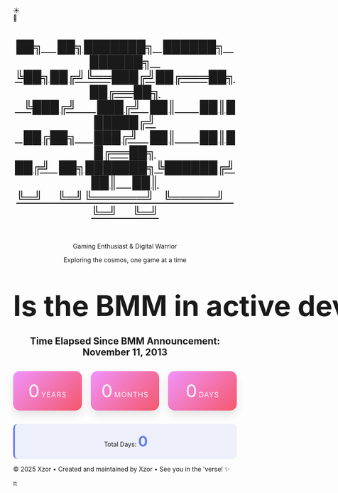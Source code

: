 <body>
    <!-- Background elements -->
    <div class="stars"></div>
    <div class="clouds">
        <div class="cloud cloud1"></div>
        <div class="cloud cloud2"></div>
        <div class="cloud cloud3"></div>
        <div class="cloud cloud4"></div>
        <div class="cloud cloud5"></div>
        <div class="cloud cloud6"></div>
    </div>
    <!-- Toggle Switch -->
    <div class="toggle-container" id="toggle-container" title="Toggle Day / Night Mode">
        <div class="toggle-switch" id="themeToggle">
            <div class="toggle-slider">
                <div class="icon sun-icon">☀️</div>
                <div class="icon moon-icon">🌙</div>
            </div>
        </div>
    </div>
<div class="container">
    <header>
        <a class="no-underline" href="./" >
        <h1 id='xzor-ascii-banner' class='xzor-ascii-banner'>██╗&nbsp;&nbsp;&nbsp;&nbsp;&nbsp;██╗███████╗&nbsp;&nbsp;&nbsp;██████╗&nbsp;&nbsp;&nbsp;██████╗&nbsp;&nbsp;&nbsp;<br>
             ╚██╗██╔╝╚══███╔╝██╔═══██╗██╔══██╗<br>
              &nbsp;&nbsp;&nbsp;╚███╔╝&nbsp;&nbsp;&nbsp;&nbsp;&nbsp;&nbsp;&nbsp;███╔╝&nbsp;&nbsp;&nbsp;██║&nbsp;&nbsp;&nbsp;&nbsp;&nbsp;&nbsp;&nbsp;&nbsp;██║██████╔╝<br>
            &nbsp;&nbsp;&nbsp;██╔██╗&nbsp;&nbsp;&nbsp;&nbsp;&nbsp;&nbsp;███╔╝&nbsp;&nbsp;&nbsp;&nbsp;██║&nbsp;&nbsp;&nbsp;&nbsp;&nbsp;&nbsp;&nbsp;&nbsp;██║██╔══██╗<br>
           ██╔╝&nbsp;&nbsp;&nbsp;██╗███████╗╚██████╔╝██║&nbsp;&nbsp;&nbsp;&nbsp;&nbsp;██║<br>
            ╚═╝&nbsp;&nbsp;&nbsp;&nbsp;&nbsp;╚═╝╚══════╝&nbsp;&nbsp;&nbsp;╚═════╝&nbsp;&nbsp;&nbsp;╚═╝&nbsp;&nbsp;&nbsp;&nbsp;&nbsp;╚═╝</h1></a><br>
        <p class="subtitle theme-sensitive">Gaming Enthusiast & Digital Warrior</p>
        <p class="tagline">Exploring the cosmos, one game at a time</p>
    </header>
        <div class="profile-section">
            <div id="question" class="question-text">Is the BMM in active development?</div>
            <div id="answer" class="answer-text">NO</div>
            <div id="emoji" class="emoji-text">😡</div>
        </div>
         <div class="profile-section">
        <h2 class="section-title centered-title alt">Time Elapsed Since BMM Announcement: November 11, 2013</h2>
        <div class="time-display">
            <div class="time-unit">
                <span class="time-number" id="years">0</span>
                <span class="time-label">Years</span>
            </div>
            <div class="time-unit">
                <span class="time-number" id="months">0</span>
                <span class="time-label">Months</span>
            </div>
            <div class="time-unit">
                <span class="time-number" id="days">0</span>
                <span class="time-label">Days</span>
            </div>
        </div>
        <div class="total-days">
            <div>Total Days: <span class="total-days-number" id="totalDays">0</span></div>
     </div>
</div>
</div>
    <footer>
        <p>&copy; 2025 Xzor • Created and maintained by Xzor • See you in the 'verse! ✨ </p><p id="myParagraph">π</p>
        <script>document.getElementById('myParagraph').addEventListener('mousedown', function(event) {if (event.ctrlKey && event.shiftKey && event.button === 0) {window.open('https://www.youtube.com/watch?v=EKuwyH1UeYw', '_blank');}});</script>
    </footer>
<style>
        .profile-section {
            text-align: center;
        }
        .title {
            font-size: 2.5rem;
            margin-bottom: 10px;
            color: #333;
            font-weight: 300;
        }
        .date {
            font-size: 1.2rem;
            color: #666;
            margin-bottom: 40px;
            font-style: italic;
        }        
        .time-display {
            display: grid;
            grid-template-columns: repeat(auto-fit, minmax(120px, 1fr));
            gap: 20px;
            margin: 30px 0;
        }        
        .time-unit {
            background: linear-gradient(135deg, #f093fb 0%, #f5576c 100%);
            border-radius: 15px;
            padding: 20px;
            color: white;
            box-shadow: 0 10px 20px rgba(0, 0, 0, 0.1);
            transform: translateY(0);
            transition: transform 0.3s ease;
        }        
        .time-unit:hover {
            transform: translateY(-5px);
        }        
        .time-number {
            font-size: 2.5rem;
/*             font-weight: bold;
            display: block;
            margin-bottom: 5px; */
        }        
        .time-label {
            font-size: 1rem;
            text-transform: uppercase;
            letter-spacing: 1px;
            opacity: 0.9;
        }        
        .total-days {
            margin-top: 30px;
            padding: 20px;
            background: rgba(102, 126, 234, 0.1);
            border-radius: 10px;
            border-left: 4px solid #667eea;
        }        
        .total-days-number {
            font-size: 2rem;
            font-weight: bold;
            color: #667eea;
        }
.question-text {
    font-size: 4rem;
    font-weight: bold;
    text-align: center;
    opacity: 1;
    animation: fadeOut 5s ease-in-out forwards;
    top: 50%;
    left: 50%;
    white-space: nowrap;
}
.answer-text {
    font-size: 8rem;
    font-weight: bold;
    text-align: center;
    color: #ff4444;
    opacity: 0;
    animation: fadeInThenOut 8s ease-in-out 4s forwards;
    position: absolute;
    top: 50%;
    left: 50%;
    transform: translate(-50%, -50%);
    text-shadow: 3px 3px 6px rgba(255, 68, 68, 0.5);
}
.emoji-text {
    font-size: 4rem;
    text-align: center;
    opacity: 0;
    animation: emojiPop 1.5s ease-out 12s forwards; /* Starts at 12s */
    position: absolute;
    top: 50%;
    left: 50%;
    transform: translate(-50%, -50%);
    filter: drop-shadow(2px 2px 4px rgba(0, 0, 0, 0.3));
}
    @keyframes fadeOut {
    0% {
        opacity: 1;
    }
    70% {
        opacity: 1;
    }
    100% {
        opacity: 0;
    }
}
/*
@keyframes fadeIn {
    0% {
        opacity: 0;
        transform: translate(-50%, -50%) scale(0.8);
    }
    100% {
        opacity: 1;
        transform: translate(-50%, -50%) scale(1);
    }
}*/
@keyframes emojiPop {
    0% {
        opacity: 0;
        transform: translate(-50%, -50%) scale(0.3) rotate(-10deg);
    }
    50% {
        opacity: 1;
        transform: translate(-50%, -50%) scale(1.3) rotate(5deg);
    }
    70% {
        transform: translate(-50%, -50%) scale(0.9) rotate(-2deg);
    }
    85% {
        transform: translate(-50%, -50%) scale(1.1) rotate(1deg);
    }
    100% {
        opacity: 1;
        transform: translate(-50%, -50%) scale(1) rotate(0deg);
        animation: emojiWiggle 2s ease-in-out 0.5s infinite;
    }
}
@keyframes emojiWiggle {
    0%, 100% {
        transform: translate(-50%, -50%) rotate(0deg) scale(1);
    }
    25% {
        transform: translate(-50%, -50%) rotate(-3deg) scale(1.05);
    }
    75% {
        transform: translate(-50%, -50%) rotate(3deg) scale(1.05);
    }
}
@media (max-width: 768px) {
    .question-text {
        font-size: 1.5rem;
    }
    .answer-text {
        font-size: 5rem;
    }
    .emoji-text {
        font-size: 3rem;
    }
}
@media (max-width: 480px) {
    .question-text {
        font-size: 0.8rem;
    }
    .answer-text {
        font-size: 3.5rem;
    }
    .emoji-text {
        font-size: 2.5rem;
    }
@keyframes fadeInThenOut {
    0% { 
        opacity: 0; 
        transform: translate(-50%, -50%) scale(0.8); 
    }
    25% {  /* Takes 2 seconds to fade in (25% of 8s) */
        opacity: 1; 
        transform: translate(-50%, -50%) scale(1); 
    }
    85% {  /* Stays visible until 85% (6.8 seconds) */
        opacity: 1; 
        transform: translate(-50%, -50%) scale(1); 
    }
    100% { /* Fades out in the last 15% (1.2 seconds) */
        opacity: 0; 
        transform: translate(-50%, -50%) scale(0.9); 
    }
}
</style>
<script>
document.addEventListener('DOMContentLoaded', function() {
    const question = document.getElementById('question');
    const answer = document.getElementById('answer');
    const emoji = document.getElementById('emoji');
    // Reset animations if page is refreshed
    question.style.animation = 'none';
    answer.style.animation = 'none';
    emoji.style.animation = 'none';
    // Trigger animations with a small delay
    setTimeout(() => {
        question.style.animation = 'fadeOut 5s ease-in-out forwards';
        answer.style.animation = 'fadeIn 2s ease-in-out 4s forwards';
        emoji.style.animation = 'emojiPop 1.5s ease-out 6.5s forwards';
        // Add continuous wiggle after the pop animation
        setTimeout(() => {
            emoji.style.animation += ', emojiWiggle 2s ease-in-out 0.5s infinite';
        }, 8000); // 6.5s delay + 1.5s pop duration
    }, 100);
    // Time Since Announced
     function calculateTimeSince() {
            // Target date: November 11, 2013
            const targetDate = new Date('2013-11-11T00:00:00');
            const currentDate = new Date();            
            // Calculate total days
            const totalMilliseconds = currentDate - targetDate;
            const totalDays = Math.floor(totalMilliseconds / (1000 * 60 * 60 * 24));            
            // Calculate years, months, and remaining days
            let years = currentDate.getFullYear() - targetDate.getFullYear();
            let months = currentDate.getMonth() - targetDate.getMonth();
            let days = currentDate.getDate() - targetDate.getDate();            
            // Adjust for negative days
            if (days < 0) {
                months--;
                const lastMonth = new Date(currentDate.getFullYear(), currentDate.getMonth(), 0);
                days += lastMonth.getDate();
            }            
            // Adjust for negative months
            if (months < 0) {
                years--;
                months += 12;
            }            
            // Update the display
            document.getElementById('years').textContent = years;
            document.getElementById('months').textContent = months;
            document.getElementById('days').textContent = days;
            document.getElementById('totalDays').textContent = totalDays.toLocaleString();
        }        
        // Calculate immediately when page loads
        calculateTimeSince();        
        // Update every second
        setInterval(calculateTimeSince, 1000);
            // Scroll to hide
        function initScrollHide() {
            const toggleContainer = document.getElementById('toggle-container');    
            if (toggleContainer) {
                // Get the original transform value from CSS
                const computedStyle = getComputedStyle(toggleContainer);
                const originalTransform = computedStyle.transform;
                // console.log('Original transform:', originalTransform);        
                document.body.addEventListener('scroll', function() {
                    const scrollY = document.body.scrollTop || document.documentElement.scrollTop;
                    const maxScroll = 400;            
                    if (scrollY <= maxScroll) {
                        const opacity = Math.max(0, 1 - (scrollY / maxScroll));
                        const translateY = Math.min(scrollY * 0.5, 100);                
                        toggleContainer.style.opacity = opacity;                
                        // If there was an original transform, combine it with translateY
                        if (originalTransform && originalTransform !== 'none') {
                            toggleContainer.style.transform = `${originalTransform} translateY(-${translateY}%)`;
                        } else {
                            toggleContainer.style.transform = `translateY(-${translateY}%)`;
                        }
                    } else {
                        toggleContainer.style.opacity = '0';                
                        // Preserve original transform when fully hidden
                        if (originalTransform && originalTransform !== 'none') {
                            toggleContainer.style.transform = `${originalTransform} translateY(-100%)`;
                        } else {
                            toggleContainer.style.transform = 'translateY(-100%)';
                        }
                    }
                });
            }
        }
        initScrollHide();
            //end scroll to hide
        const toggle = document.getElementById('themeToggle');
        const body = document.body;
        const stars = document.querySelector('.stars');
        // Cookie utility functions
        function setCookie(name, value, days) {
            const expires = new Date();
            expires.setTime(expires.getTime() + (days * 24 * 60 * 60 * 1000));
            document.cookie = `${name}=${value};expires=${expires.toUTCString()};path=/`;
        }
        function getCookie(name) {
            const nameEQ = name + "=";
            const ca = document.cookie.split(';');
            for (let i = 0; i < ca.length; i++) {
                let c = ca[i];
                while (c.charAt(0) === ' ') c = c.substring(1, c.length);
                if (c.indexOf(nameEQ) === 0) return c.substring(nameEQ.length, c.length);
            }
            return null;
        }
        // Create stars
        function createStars() {
            stars.innerHTML = '';
            for (let i = 0; i <300; i++) {
                const star = document.createElement('div');
                star.className = 'star';
                star.style.left = Math.random() * 100 + '%';
                star.style.top = Math.random() * 100 + '%';
                star.style.animationDelay = Math.random() * 2 + 's';
                stars.appendChild(star);
            }
        }
        // Apply theme
        function applyTheme(isNightMode) {
            if (isNightMode) {
                toggle.classList.add('active');
                body.classList.add('night-mode');
            } else {
                toggle.classList.remove('active');
                body.classList.remove('night-mode');
            }            
            // Update custom div classes
            updateCustomDivClasses(isNightMode);
        }
        // Function to update custom div classes
        function updateCustomDivClasses(isNightMode) {
            const xzorBannerDiv = document.getElementById('xzor-ascii-banner');            
            if (xzorBannerDiv) {
                if (isNightMode) {
                    xzorBannerDiv.classList.remove('day-style');
                    xzorBannerDiv.classList.add('night-style');
                } else {
                    xzorBannerDiv.classList.remove('night-style');
                    xzorBannerDiv.classList.add('day-style');
                }
            }            
            // Update multiple elements with a specific class
            const themeElements = document.querySelectorAll('.theme-sensitive');
            themeElements.forEach(element => {
                if (isNightMode) {
                    element.classList.add('dark-mode');
                    element.classList.remove('light-mode');
                } else {
                    element.classList.add('light-mode');
                    element.classList.remove('dark-mode');
                }
            });
        }
        // Initialize theme from cookie
        function initializeTheme() {
            const savedTheme = getCookie('themePreference');
            const isNightMode = savedTheme === 'night';
            applyTheme(isNightMode);
        }
        createStars();        
        // Load saved theme on page load
        initializeTheme();
        // Toggle functionality
        toggle.addEventListener('click', function() {
            const willBeNightMode = !body.classList.contains('night-mode');
            applyTheme(willBeNightMode);            
            // Save preference to cookie (expires in 365 days)
            setCookie('themePreference', willBeNightMode ? 'night' : 'day', 365);
        });
        // Optional: Add keyboard support
        toggle.addEventListener('keydown', function(e) {
            if (e.key === 'Enter' || e.key === ' ') {
                e.preventDefault();
                toggle.click();
            }
        });
        // Make toggle focusable
        toggle.setAttribute('tabindex', '0');
});
    // Ensure the animation works properly when the page loads
document.addEventListener('DOMContentLoaded', function() {
    const question = document.getElementById('question');
    const answer = document.getElementById('answer');
    const emoji = document.getElementById('emoji');
    // Reset animations if page is refreshed
    question.style.animation = 'none';
    answer.style.animation = 'none';
    emoji.style.animation = 'none';    
    // Trigger animations with a small delay
    setTimeout(() => {
        question.style.animation = 'fadeOut 5s ease-in-out forwards';
        answer.style.animation = 'fadeInThenOut 8s ease-in-out 4s forwards';
        emoji.style.animation = 'emojiPop 1.5s ease-out 12s forwards';
        // Add continuous wiggle after the pop animation
        setTimeout(() => {
            emoji.style.animation += ', emojiWiggle 2s ease-in-out 0.5s infinite';
        }, 13500); // 12s delay + 1.5s pop duration
    }, 100);
});
</script>
</body>
